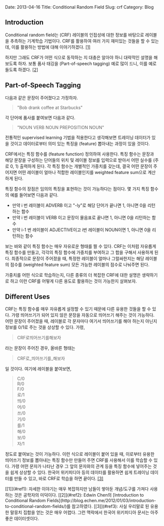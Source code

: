 Date: 2013-04-16
Title: Conditional Random Field
Slug: crf
Category: Blog


## Introduction

Conditional random field는 (CRF) 레이블의 인접성에 대한 정보를 바탕으로 레이블을 추측하는 기계학습 기법이다.
CRF를 활용하여 여러 가지 재미있는 것들을 할 수 있는데, 이를 활용하는 방법에 대해 이야기하겠다. [<span id="ref1">[1]</span>](#footnote1)

하지만 그래도 CRF가 어떤 식으로 동작하는 지 대충은 알아야 하니 대략적인 설명을 해보도록 하자.
보통 품사 태깅을 (Part-of-speech tagging) 예로 많이 드니, 이를 예로 들도록 하겠다. [<span id="ref2">[2]</span>](#footnote2)

## Part-of-Speech Tagging

다음과 같은 문장이 주어졌다고 가정하자. 
> "Bob drank coffee at Starbucks"

각 단어에 품사를 붙여보면 다음과 같다.
> "NOUN VERB NOUN PREPOSITION NOUN"

전통적인 supervised learning 기법을 적용한다고 생각해보면 트레이닝 데이터가 있을 것이고
데이터로부터 의미 있는 특징을 (feature) 뽑아내는 과정이 있을 것이다.

CRF에서는 특징 함수를 (feature function) 정의하여 사용한다.
특징 함수는 문장과 해당 문장을 구성하는 단어들의 위치 및 레이블 정보를 입력으로 받아서 어떤 실수를 (주로 0, 1) 출력하게 된다. 
각 특징 함수는 개별적인 가중치를 갖는데, 결국 어떤 문장이 주어지면 어떤 레이블이 얼마나 적합한 레이블인지를 weighted feature sum으로 계산하게 된다.

특징 함수의 장점은 임의의 특징을 표현하는 것이 가능하다는 점이다.
몇 가지 특징 함수의 예를 들어보면 다음과 같다.

- 만약 i 번 레이블이 ADVERB 이고 "-ly"로 해당 단어가 끝나면 1, 아니면 0을 리턴하는 함수
- 만약 i 번 레이블이 VERB 이고 문장이 물음표로 끝나면 1, 아니면 0을 리턴하는 함수
- 만약 i-1 번 레이블이 ADJECTIVE이고 i번 레이블이 NOUN이면 1, 아니면 0을 리턴하는 함수

보는 바와 같이 특징 함수는 매우 자유로운 형태를 띌 수 있다.
CRF는 이처럼 자유롭게 특징 함수를 만들고, 각각의 특징 함수에 가중치를 부여하고 그 합을 구해서 사용하게 된다.
최종적으로 문장이 주어졌을 때, 특정한 레이블이 얼마나 그럴싸한지는 해당 레이블의 점수를 (weighted feature sum) 모든 가능한 레이블의 점수로 나눠주면 된다.

가중치를 어떤 식으로 학습하는지, 다른 종류의 더 복잡한 CRF에 대한 설명은 생략하기로 하고 이런 CRF를 어떻게 다른 용도로 활용하는 것이 가능한지 살펴보자.

## Different Uses

CRF는 특징 함수를 매우 자유롭게 설정할 수 있기 때문에 다른 유용한 것들을 할 수 있다.
가령 띄어쓰기가 되어 있지 않은 문장을 자동으로 띄어쓰기 해주는 것이 가능하다.
어떤 문장이 주어졌을 때, 레이블로 각 문자마다 여기서 띄어쓰기를 해야 하는지 아닌지 정보를 0/1로 주는 것을 상상할 수 있다.
가령, 

> CRF로띄어쓰기를해보자

라는 문장이 주어진 경우, 올바른 형태는

> CRF로_띄어쓰기를_해보자

일 것이다. 여기에 레이블을 붙여보면, 

> C/0 <br />
> R/0 <br />
> F/0 <br />
> 로/1 <br />
> 띄/0 <br />
> 어/0 <br />
> 쓰/0 <br />
> 기/0 <br />
> 를/1 <br />
> 해/0 <br />
> 보/0 <br />
> 자/1 <br />

정도로 붙여보는 것이 가능하다.
이런 식으로 레이블이 붙어 있을 때, 이로부터 유용한 띄어쓰기 정보를 뽑아내는 특징 함수만 만들어 주면 CRF를 사용해서 이를 학습할 수 있다.
가령 어떤 문자가 나타난 경우 그 앞의 문자와의 관계 등을 특징 함수에 넣어주는 것을 쉽게 상상할 수 있다.
한국어 위키피디아 등의 데이터를 활용하면 쉽게 트레이닝 데이터를 만들 수 있고, 바로 CRF로 학습을 하면 끝이다. [<span id="ref3">[3]</span>](#footnote3)


<span id="footnote1">
[[1]](#ref1): 자세한 이야기는 매우 복잡하지만 남들이 쌓아둔 개념/도구를 가져다 사용하는 것은 공학자의 미덕이다.
</span>

<span id="footnote2">
[[2]](#ref2): Edwin Chen의 [Introduction to Conditional Random Fields](http://blog.echen.me/2012/01/03/introduction-to-conditional-random-fields/)를 참고하였다.
</span>

<span id="footnote4">
[[3]](#ref3): 사실 우리말로 된 유용한 말뭉치 집합을 얻는 것은 매우 어렵다. 그런 맥락에서 한국어 위키피디아 문서는 아주 좋은 데이터셋이다.
</span>
